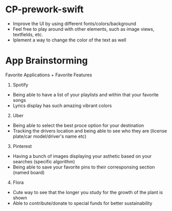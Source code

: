 # CP-prework-swift
- Improve the UI by using different fonts/colors/background
- Feel free to play around with other elements, such as image views, textfields, etc.
- Iplement a way to change the color of the text as well

# App Brainstorming
Favorite Applications + Favorite Features 

1) Spotify
  -  Being able to have a list of your playlists and within that your favorite songs
  -  Lyrics display has such amazing vibrant colors

2) Uber
  - Being able to select the best proce option for your destination
  - Tracking the drivers location and being able to see who they are (license     
    plate/car model/driver's name etc)

3) Pinterest
  - Having a bunch of images displaying your asthetic based on your searches 
   (specific algorithm)
  - Being able to save your favorite pins to their corresponsing section (named 
    board)

4) Flora 
  -  Cute way to see that the longer you study for the growth of the plant is shown
  -  Able to contribute/donate to special funds for better sustainability
